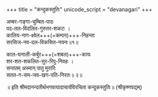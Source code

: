 +++
title = "कन्दुकस्तुतिः"
unicode_script = "devanagari"
+++

अम्बर-गङ्गा-चुम्बित-पादः  
पद-तल-विदलित-गुरुतर-शकटः ।  
कालिय-नाग-क्ष्वेल+++(=कम्पन)+++-निहन्ता  
सरसिज-नव-दल-विकसित-नयनः॥१॥

काल-घनाली-कर्बुर+++(=शबल)+++-कायः  
शर-शत-शकलित-सुर-रिपु-निवहः ।  
सन्ततम् अस्मान् पातु मुरारिः  
सतत-ग-सम-जव-खग-पति-निरतः॥ २॥

॥ इति श्रीमदानन्दतीर्थभगवत्पादाचार्यविरचिता कन्दुकस्तुतिः॥ (श्रीकृष्णपद्यम्)